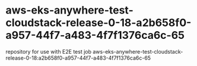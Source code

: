 # aws-eks-anywhere-test-cloudstack-release-0-18-a2b658f0-a957-44f7-a483-4f7f1376ca6c-65
repository for use with E2E test job aws-eks-anywhere-test-cloudstack-release-0-18:a2b658f0-a957-44f7-a483-4f7f1376ca6c-65
